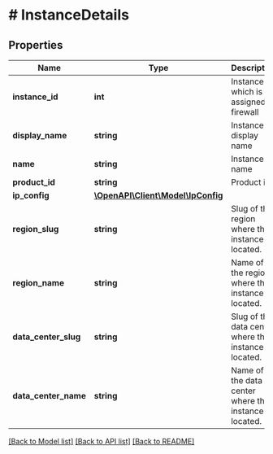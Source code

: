 # # InstanceDetails

## Properties

Name | Type | Description | Notes
------------ | ------------- | ------------- | -------------
**instance_id** | **int** | Instance id which is assigned to firewall |
**display_name** | **string** | Instance display name |
**name** | **string** | Instance name |
**product_id** | **string** | Product id |
**ip_config** | [**\OpenAPI\Client\Model\IpConfig**](IpConfig.md) |  |
**region_slug** | **string** | Slug of the region where the instance is located. |
**region_name** | **string** | Name of the region where the instance is located. |
**data_center_slug** | **string** | Slug of the data center where the instance is located. |
**data_center_name** | **string** | Name of the data center where the instance is located. |

[[Back to Model list]](../../README.md#models) [[Back to API list]](../../README.md#endpoints) [[Back to README]](../../README.md)
